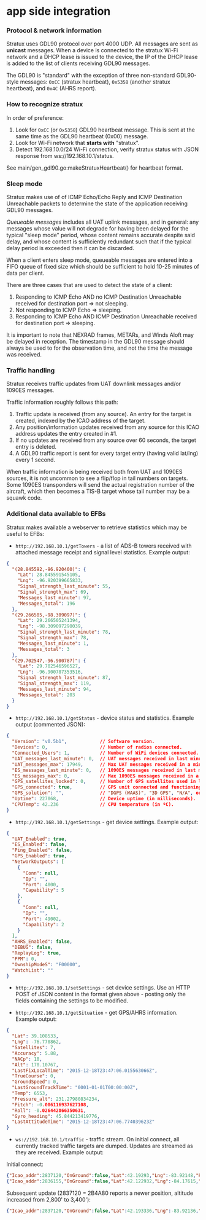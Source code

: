 # app side integration

### Protocol & network information

Stratux uses GDL90 protocol over port 4000 UDP. All messages are sent as **unicast** messages. When a device is connected to the stratux Wi-Fi
network and a DHCP lease is issued to the device, the IP of the DHCP lease is added to the list of clients receiving GDL90 messages.


The GDL90 is "standard" with the exception of three non-standard GDL90-style messages: `0xCC` (stratux heartbeat), `0x5358` (another stratux heartbeat), and `0x4C` (AHRS report).

### How to recognize stratux

In order of preference:

1. Look for `0xCC` (or `0x5358`) GDL90 heartbeat message. This is sent at the same time as the GDL90 heartbeat (0x00) message.
2. Look for Wi-Fi network that **starts with** "stratux".
3. Detect 192.168.10.0/24 Wi-Fi connection, verify stratux status with JSON response from ws://192.168.10.1/status.

See main/gen_gdl90.go:makeStratuxHeartbeat() for heartbeat format.

### Sleep mode

Stratux makes use of of ICMP Echo/Echo Reply and ICMP Destination Unreachable packets to determine the state of the application receiving GDL90 messages.

*Queueable messages* includes all UAT uplink messages, and in general: any messages whose value will not degrade for having been delayed for
the typical "sleep mode" period, whose content remains accurate despite said delay, and whose content is sufficiently redundant such
that if the typical delay period is exceeded then it can be discarded.

When a client enters sleep mode, queueable messages are entered into a FIFO queue of fixed size which should be sufficient to hold 10-25 minutes of
data per client.

There are three cases that are used to detect the state of a client:

1. Responding to ICMP Echo AND no ICMP Destination Unreachable received for destination port => not sleeping.
2. Not responding to ICMP Echo => sleeping.
3. Responding to ICMP Echo AND ICMP Destination Unreachable received for destination port => sleeping.

It is important to note that NEXRAD frames, METARs, and Winds Aloft may be delayed in reception. The timestamp in the GDL90 message should always
be used to for the observation time, and not the time the message was received.

### Traffic handling

Stratux receives traffic updates from UAT downlink messages and/or 1090ES messages.

Traffic information roughly follows this path:

1. Traffic update is received (from any source). An entry for the target is created, indexed by the ICAO address of the target.
2. Any position/information updates received from any source for this ICAO address updates the entry created in #1.
3. If no updates are received from any source over 60 seconds, the target entry is deleted.
4. A GDL90 traffic report is sent for every target entry (having valid lat/lng) every 1 second.

When traffic information is being received both from UAT and 1090ES sources, it is not uncommon to see a flip/flop in tail numbers on targets.
Some 1090ES transponders will send the actual registration number of the aircraft, which then becomes a TIS-B target whose tail number may be
a squawk code.


### Additional data available to EFBs

Stratux makes available a webserver to retrieve statistics which may be useful to EFBs:

* `http://192.168.10.1/getTowers` - a list of ADS-B towers received with attached message receipt and signal level statistics. Example output:

```json
{
  "(28.845592,-96.920400)": {
    "Lat": 28.845591545105,
    "Lng": -96.920399665833,
    "Signal_strength_last_minute": 55,
    "Signal_strength_max": 69,
    "Messages_last_minute": 97,
    "Messages_total": 196
  },
  "(29.266505,-98.309097)": {
    "Lat": 29.266505241394,
    "Lng": -98.309097290039,
    "Signal_strength_last_minute": 78,
    "Signal_strength_max": 78,
    "Messages_last_minute": 1,
    "Messages_total": 3
  },
  "(29.702547,-96.900787)": {
    "Lat": 29.702546596527,
    "Lng": -96.900787353516,
    "Signal_strength_last_minute": 87,
    "Signal_strength_max": 119,
    "Messages_last_minute": 94,
    "Messages_total": 203
  }
}
```

* `http://192.168.10.1/getStatus` - device status and statistics. Example output (commented JSON):

```json
{
  "Version": "v0.5b1",            // Software version.
  "Devices": 0,                   // Number of radios connected.
  "Connected_Users": 1,           // Number of WiFi devices connected.
  "UAT_messages_last_minute": 0,  // UAT messages received in last minute.
  "UAT_messages_max": 17949,      // Max UAT messages received in a minute (since last reboot).
  "ES_messages_last_minute": 0,   // 1090ES messages received in last minute.
  "ES_messages_max": 0,           // Max 1090ES messages received in a minute (since last reboot).
  "GPS_satellites_locked": 0,     // Number of GPS satellites used in last GPS lock.
  "GPS_connected": true,          // GPS unit connected and functioning.
  "GPS_solution": "",             // "DGPS (WAAS)", "3D GPS", "N/A", or "" when GPS not connected/enabled.
  "Uptime": 227068,               // Device uptime (in milliseconds).
  "CPUTemp": 42.236               // CPU temperature (in ºC).
}
```

* `http://192.168.10.1/getSettings` - get device settings. Example output:

```json
{
  "UAT_Enabled": true,
  "ES_Enabled": false,
  "Ping_Enabled": false,
  "GPS_Enabled": true,
  "NetworkOutputs": [
    {
      "Conn": null,
      "Ip": "",
      "Port": 4000,
      "Capability": 5
    },
    {
      "Conn": null,
      "Ip": "",
      "Port": 49002,
      "Capability": 2
    }
  ],
  "AHRS_Enabled": false,
  "DEBUG": false,
  "ReplayLog": true,
  "PPM": 0,
  "OwnshipModeS": "F00000",
  "WatchList": ""
}
```
* `http://192.168.10.1/setSettings` - set device settings. Use an HTTP POST of JSON content in the format given above - posting only the fields containing the settings to be modified.

* `http://192.168.10.1/getSituation` - get GPS/AHRS information. Example output:

```json
{
  "Lat": 39.108533,
  "Lng": -76.770862,
  "Satellites": 7,
  "Accuracy": 5.88,
  "NACp": 10,
  "Alt": 170.10767,
  "LastFixLocalTime": "2015-12-18T23:47:06.015563066Z",
  "TrueCourse": 0,
  "GroundSpeed": 0,
  "LastGroundTrackTime": "0001-01-01T00:00:00Z",
  "Temp": 6553,
  "Pressure_alt": 231.27980834234,
  "Pitch": -0.006116937627108,
  "Roll": -0.026442866350631,
  "Gyro_heading": 45.844213419776,
  "LastAttitudeTime": "2015-12-18T23:47:06.774039623Z"
}
```


* `ws://192.168.10.1/traffic` - traffic stream. On initial connect, all currently tracked traffic targets are dumped. Updates are streamed as they are received. Example output:

Initial connect:

```json
{"Icao_addr":2837120,"OnGround":false,"Lat":42.19293,"Lng":-83.92148,"Position_valid":true,"Alt":3400,"Track":9,"Speed":92,"Speed_valid":true,"Vvel":0,"Tail":"","Last_seen":"2015-12-22T21:29:22.241048727Z","Last_source":2}
{"Icao_addr":2836155,"OnGround":false,"Lat":42.122932,"Lng":-84.17615,"Position_valid":true,"Alt":2800,"Track":158,"Speed":105,"Speed_valid":true,"Vvel":0,"Tail":"","Last_seen":"2015-12-22T21:29:22.241543881Z","Last_source":2}
```

Subsequent update (2837120 = 2B4A80 reports a newer position, altitude increased from 2,800' to 3,400'):

```json
{"Icao_addr":2837120,"OnGround":false,"Lat":42.193336,"Lng":-83.92136,"Position_valid":true,"Alt":3400,"Track":9,"Speed":92,"Speed_valid":true,"Vvel":0,"Tail":"","Last_seen":"2015-12-22T21:29:22.252914555Z","Last_source":2}
```
